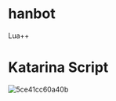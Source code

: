 # hanbot
Lua++

# Katarina Script
![5ce41cc60a40b](https://user-images.githubusercontent.com/50803632/58130677-04d75100-7bf3-11e9-96e8-4c04a43f2793.png)
